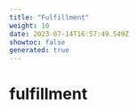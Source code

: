 ```yaml
---
title: "Fulfillment"
weight: 10
date: 2023-07-14T16:57:49.549Z
showtoc: false
generated: true
---
```

<!-- This file was generated from the Vendure source. Do not modify. Instead, re-run the "docs:build" script -->


# fulfillment